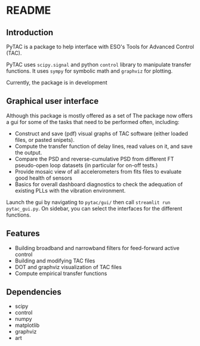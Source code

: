 # README

## Introduction
PyTAC is a package to help interface with ESO's Tools for Advanced Control (TAC).

PyTAC uses `scipy.signal` and python `control` library to manipulate transfer functions. It uses `sympy` for symbolic math and `graphviz` for plotting.

Currently, the package is in development

## Graphical user interface

Although this package is mostly offered as a set of The package now offers a gui for some of the tasks that need to be performed often, including:

* Construct and save (pdf) visual graphs of TAC software (either loaded files, or pasted snipets).
* Compute the transfer function of delay lines, read values on it, and save the output.
* Compare the PSD and reverse-cumulative PSD from different FT pseudo-open loop datasets (in particular for on-off tests.)
* Provide mosaic view of all accelerometers from fits files to evaluate good health of sensors
* Basics for overall dashboard diagnostics to check the adequation of existing PLLs with the vibration environment.

Launch the gui by navigating to `pytac/gui/` then call `streamlit run pytac_gui.py`. On sidebar, you can select the interfaces for the different functions.

## Features

* Building broadband and narrowband filters for feed-forward active control
* Building and modifying TAC files 
* DOT and graphviz visualization of TAC files
* Compute empirical transfer functions

## Dependencies

* scipy
* control
* numpy
* matplotlib
* graphviz
* art

